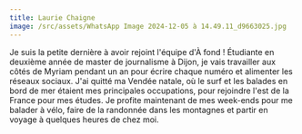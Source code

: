 ```yaml
---
title: Laurie Chaigne
image: /src/assets/WhatsApp Image 2024-12-05 à 14.49.11_d9663025.jpg
---
```


Je suis la petite dernière à avoir rejoint l'équipe d'À fond ! Étudiante en deuxième année de master de journalisme à Dijon, je vais travailler aux côtés de Myriam pendant un an pour écrire chaque numéro et alimenter les réseaux sociaux. J'ai quitté ma Vendée natale, où le surf et les balades en bord de mer étaient mes principales occupations, pour rejoindre l'est de la France pour mes études. Je profite maintenant de mes week-ends pour me balader à vélo, faire de la randonnée dans les montagnes et partir en voyage à quelques heures de chez moi. 
